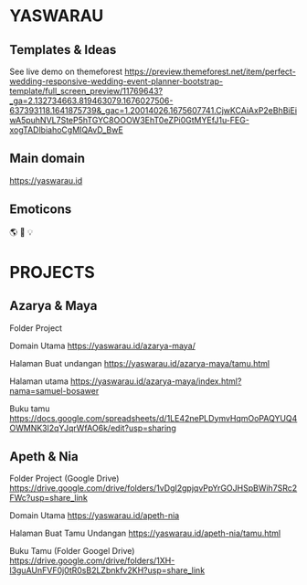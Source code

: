# YASWARAU

## Templates & Ideas
See live demo on themeforest
https://preview.themeforest.net/item/perfect-wedding-responsive-wedding-event-planner-bootstrap-template/full_screen_preview/11769643?_ga=2.132734663.819463079.1676027506-637393118.1641875739&_gac=1.20014026.1675607741.CjwKCAiAxP2eBhBiEiwA5puhNVL7SteP5hTGYC8OOOW3EhT0eZPi0GtMYEfJ1u-FEG-xogTADlbiahoCgMIQAvD_BwE

## Main domain

https://yaswarau.id

## Emoticons

🌎 🚀 💡


# PROJECTS

## Azarya & Maya

Folder Project


Domain Utama
https://yaswarau.id/azarya-maya/

Halaman Buat undangan
https://yaswarau.id/azarya-maya/tamu.html

Halaman utama
https://yaswarau.id/azarya-maya/index.html?nama=samuel-bosawer

Buku tamu 
https://docs.google.com/spreadsheets/d/1LE42nePLDymvHqmOoPAQYUQ4OWMNK3l2qYJqrWfAO6k/edit?usp=sharing


## Apeth & Nia

Folder Project (Google Drive)
https://drive.google.com/drive/folders/1vDgI2gpjqvPpYrGOJHSpBWih7SRc2FWc?usp=share_link

Domain Utama
https://yaswarau.id/apeth-nia

Halaman Buat Tamu Undangan
https://yaswarau.id/apeth-nia/tamu.html

Buku Tamu (Folder Googel Drive)
https://drive.google.com/drive/folders/1XH-l3guAUnFVF0j0tR0sB2LZbnkfv2KH?usp=share_link
